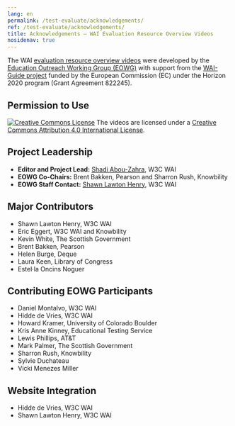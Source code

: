 ```yaml
---
lang: en
permalink: /test-evaluate/acknowledgements/
ref: /test-evaluate/acknowledgements/
title: Acknowledgements – WAI Evaluation Resource Overview Videos
nosidenav: true
---
```


The WAI [evaluation resource overview videos](https://www.w3.org/WAI/teach-advocate/) were developed by the [Education Outreach Working Group (EOWG)](https://www.w3.org/WAI/EO/) with support from the [WAI-Guide project](https://www.w3.org/WAI/about/projects/wai-guide/) funded by the European Commission (EC) under the Horizon 2020 program (Grant Agreement 822245).

Permission to Use
-----------------

<p><a rel="license" href="http://creativecommons.org/licenses/by/4.0/"><img alt="Creative Commons License" style="border-width:0" src="https://i.creativecommons.org/l/by/4.0/88x31.png" /></a> The videos are licensed under a <a rel="license" href="http://creativecommons.org/licenses/by/4.0/">Creative Commons Attribution 4.0 International License</a>.</p>

Project Leadership
------------------

-   **Editor and Project Lead:** [Shadi Abou-Zahra](https://www.w3.org/People/shadi), W3C WAI
-   **EOWG Co-Chairs:** Brent Bakken, Pearson and Sharron Rush, Knowbility
-   **EOWG Staff Contact:** [Shawn Lawton Henry](https://www.w3.org/People/shawn), W3C WAI

Major Contributors
------------------

-   Shawn Lawton Henry, W3C WAI
-   Eric Eggert, W3C WAI and Knowbility
-   Kevin White, The Scottish Government
-   Brent Bakken, Pearson
-   Helen Burge, Deque
-   Laura Keen, Library of Congress
-   Estel·la Oncins Noguer

Contributing EOWG Participants
------------------------------

-   Daniel Montalvo, W3C WAI
-   Hidde de Vries, W3C WAI
-   Howard Kramer, University of Colorado Boulder
-   Kris Anne Kinney, Educational Testing Service
-   Lewis Phillips, AT&T
-   Mark Palmer, The Scottish Government
-   Sharron Rush, Knowbility
-   Sylvie Duchateau
-   Vicki Menezes Miller


Website Integration
-------------------

-   Hidde de Vries, W3C WAI
-   Shawn Lawton Henry, W3C WAI
